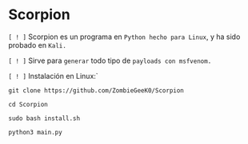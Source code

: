 # Scorpion

`[ ! ]` Scorpion es un programa en `Python hecho para Linux`, y ha sido probado en `Kali.`

`[ ! ]` Sirve para `generar` todo tipo de `payloads con msfvenom.`

`[ ! ]` Instalación en Linux:`

    git clone https://github.com/ZombieGeeK0/Scorpion
    
    cd Scorpion
    
    sudo bash install.sh
    
    python3 main.py
